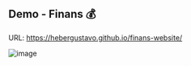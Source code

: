 ## Demo - Finans :moneybag:

URL: https://hebergustavo.github.io/finans-website/

![image](https://github.com/user-attachments/assets/38ee011c-8734-4ef2-ae35-d2b383d4c313)
